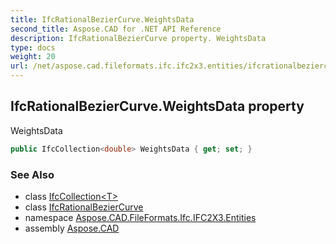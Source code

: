 ```yaml
---
title: IfcRationalBezierCurve.WeightsData
second_title: Aspose.CAD for .NET API Reference
description: IfcRationalBezierCurve property. WeightsData
type: docs
weight: 20
url: /net/aspose.cad.fileformats.ifc.ifc2x3.entities/ifcrationalbeziercurve/weightsdata/
---
```

## IfcRationalBezierCurve.WeightsData property

WeightsData

```csharp
public IfcCollection<double> WeightsData { get; set; }
```

### See Also

* class [IfcCollection&lt;T&gt;](../../../aspose.cad.fileformats.ifc/ifccollection-1/)
* class [IfcRationalBezierCurve](../)
* namespace [Aspose.CAD.FileFormats.Ifc.IFC2X3.Entities](../../ifcrationalbeziercurve/)
* assembly [Aspose.CAD](../../../)


